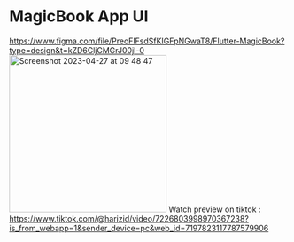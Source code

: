 # MagicBook App UI
https://www.figma.com/file/PreoFlFsdSfKIGFpNGwaT8/Flutter-MagicBook?type=design&t=kZD6CljCMGrJ00jl-0
<img width="284" alt="Screenshot 2023-04-27 at 09 48 47" src="https://user-images.githubusercontent.com/37772347/234747158-a224bc93-1dc4-4b17-80f3-40eea7a78320.png">
Watch preview on tiktok :
https://www.tiktok.com/@harizid/video/7226803998970367238?is_from_webapp=1&sender_device=pc&web_id=7197823117787579906
